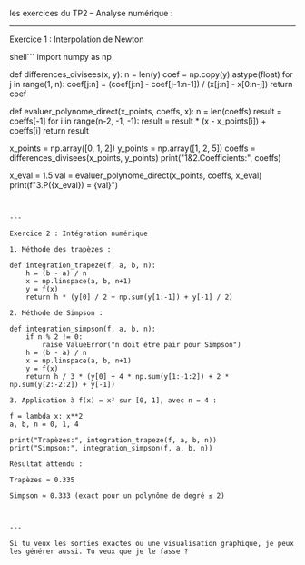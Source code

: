les exercices du TP2 – Analyse numérique :


---

Exercice 1 : Interpolation de Newton

shell```
import numpy as np

def differences_divisees(x, y):
    n = len(y)
    coef = np.copy(y).astype(float)
    for j in range(1, n):
        coef[j:n] = (coef[j:n] - coef[j-1:n-1]) / (x[j:n] - x[0:n-j])
    return coef

def evaluer_polynome_direct(x_points, coeffs, x):
    n = len(coeffs)
    result = coeffs[-1]
    for i in range(n-2, -1, -1):
        result = result * (x - x_points[i]) + coeffs[i]
    return result

x_points = np.array([0, 1, 2])
y_points = np.array([1, 2, 5])
coeffs = differences_divisees(x_points, y_points)
print("1&2.Coefficients:", coeffs)

x_eval = 1.5
val = evaluer_polynome_direct(x_points, coeffs, x_eval)
print(f"3.P({x_eval}) = {val}")
```


---

Exercice 2 : Intégration numérique

1. Méthode des trapèzes :

def integration_trapeze(f, a, b, n):
    h = (b - a) / n
    x = np.linspace(a, b, n+1)
    y = f(x)
    return h * (y[0] / 2 + np.sum(y[1:-1]) + y[-1] / 2)

2. Méthode de Simpson :

def integration_simpson(f, a, b, n):
    if n % 2 != 0:
        raise ValueError("n doit être pair pour Simpson")
    h = (b - a) / n
    x = np.linspace(a, b, n+1)
    y = f(x)
    return h / 3 * (y[0] + 4 * np.sum(y[1:-1:2]) + 2 * np.sum(y[2:-2:2]) + y[-1])

3. Application à f(x) = x² sur [0, 1], avec n = 4 :

f = lambda x: x**2
a, b, n = 0, 1, 4

print("Trapèzes:", integration_trapeze(f, a, b, n))
print("Simpson:", integration_simpson(f, a, b, n))

Résultat attendu :

Trapèzes ≈ 0.335

Simpson ≈ 0.333 (exact pour un polynôme de degré ≤ 2)



---

Si tu veux les sorties exactes ou une visualisation graphique, je peux les générer aussi. Tu veux que je le fasse ?

